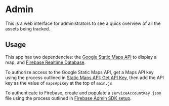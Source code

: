 # Admin

This is a web interface for administrators to see a quick overview of all the
assets being tracked.

## Usage

This app has two dependencies: the
[Google Static Maps API](https://developers.google.com/maps/documentation/static-maps/)
to display a map, 
and [Firebase Realtime Database](https://firebase.google.com/docs/database/).

To authorize access to the Google Static Maps API, get a Maps API key using the process
outlined in 
[Static Maps API: Get API Key](https://developers.google.com/maps/documentation/static-maps/get-api-key),
then add the API key as the value of `mapsApiKey` at the top of `main.js`

To authenticate to Firebase, create and populate a `serviceAccountKey.json` file using the
process outlined in
[Firebase Admin SDK setup](https://firebase.google.com/docs/admin/setup).
